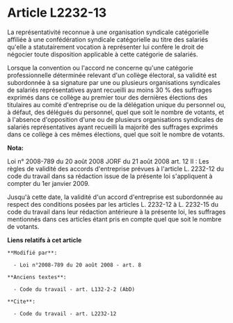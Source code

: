 # Article L2232-13

La représentativité reconnue à une organisation syndicale catégorielle affiliée à une confédération syndicale catégorielle au
titre des salariés qu'elle a statutairement vocation à représenter lui confère le droit de négocier toute disposition
applicable à cette catégorie de salariés. 

Lorsque la convention ou l'accord ne concerne qu'une catégorie professionnelle déterminée relevant d'un collège électoral, sa
validité est subordonnée à sa signature par une ou plusieurs organisations syndicales de salariés représentatives ayant
recueilli au moins 30 % des suffrages exprimés dans ce collège au premier tour des dernières élections des titulaires au
comité d'entreprise ou de la délégation unique du personnel ou, à défaut, des délégués du personnel, quel que soit le nombre
de votants, et à l'absence d'opposition d'une ou de plusieurs organisations syndicales de salariés représentatives ayant
recueilli la majorité des suffrages exprimés dans ce collège à ces mêmes élections, quel que soit le nombre de votants.

**Nota:**

Loi n° 2008-789 du 20 août 2008 JORF du 21 août 2008 art. 12 II : Les règles de validité des accords d'entreprise prévues à
l'article L. 2232-12 du code du travail dans sa rédaction issue de la présente loi s'appliquent à compter du 1er janvier
2009.

Jusqu'à cette date, la validité d'un accord d'entreprise est subordonnée au respect des conditions posées par les articles L.
2232-12 à L. 2232-15 du code du travail dans leur rédaction antérieure à la présente loi, les suffrages mentionnés dans ces
articles étant pris en compte quel que soit le nombre de votants.

**Liens relatifs à cet article**

	**Modifié par**:

	  - Loi n°2008-789 du 20 août 2008 - art. 8

	**Anciens textes**:

	  - Code du travail - art. L132-2-2 (AbD)

	**Cite**:

	  - Code du travail - art. L2232-12
